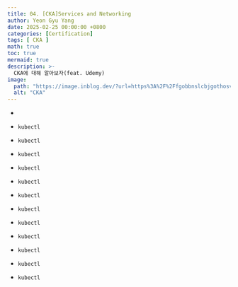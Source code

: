```yaml
---
title: 04. [CKA]Services and Networking
author: Yeon Gyu Yang
date: 2025-02-25 00:00:00 +0800
categories: [Certification]
tags: [ CKA ]
math: true
toc: true
mermaid: true
description: >-
  CKA에 대해 알아보자(feat. Udemy)
image:
  path: "https://image.inblog.dev/?url=https%3A%2F%2Ffgobbnslcbjgothosvni.supabase.co%2Fstorage%2Fv1%2Fobject%2Fpublic%2Fimages%2Ffeatured_image%2F2024-08-25T17%3A27%3A36.968Z-4e6c06c4-6921-46e5-9e24-888b926522af&w=750&q=75"
  alt: "CKA"
---
```


- 


- `kubectl `
- `kubectl `
- `kubectl `
- `kubectl `
- `kubectl `
- `kubectl `
- `kubectl `
- `kubectl `
- `kubectl `
- `kubectl `
- `kubectl `
- `kubectl `